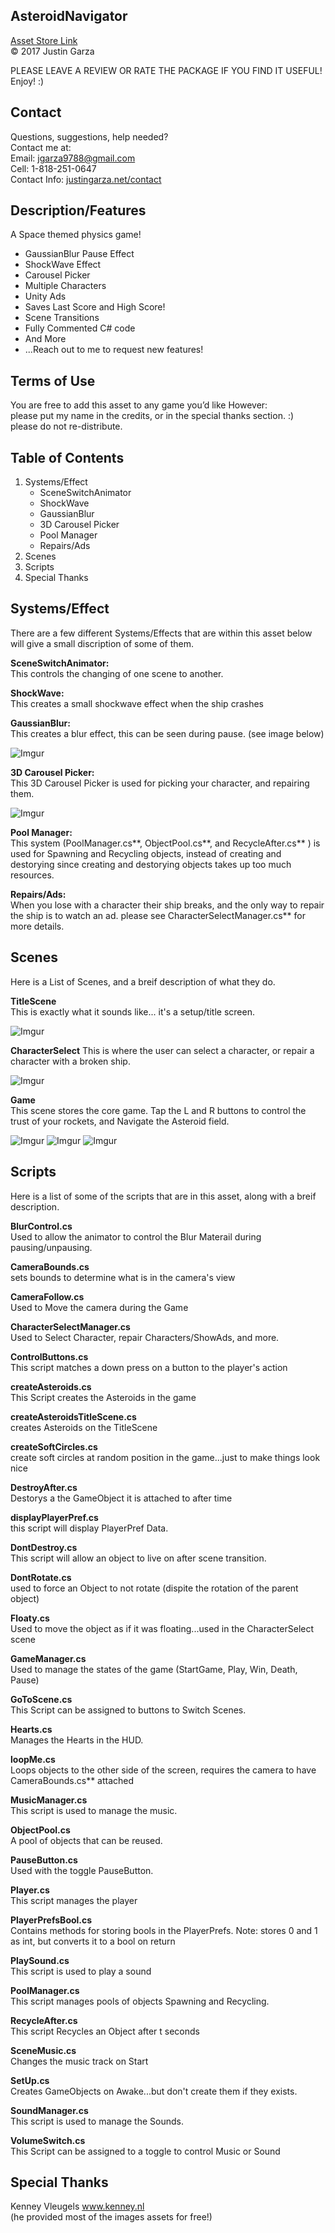 AsteroidNavigator
-------------------------------------
[Asset Store Link](http://u3d.as/Jto)  
© 2017 Justin Garza

PLEASE LEAVE A REVIEW OR RATE THE PACKAGE IF YOU FIND IT USEFUL!
Enjoy! :)

Contact  
-------------------------------------
Questions, suggestions, help needed?  
Contact me at:  
Email: jgarza9788@gmail.com  
Cell: 1-818-251-0647  
Contact Info: [justingarza.net/contact](http://justingarza.net/contact/)
  
Description/Features
-------------------------------------
A Space themed physics game!* GaussianBlur Pause Effect
* ShockWave Effect
* Carousel Picker
* Multiple Characters
* Unity Ads
* Saves Last Score and High Score!
* Scene Transitions
* Fully Commented C# code
* And More
* ...Reach out to me to request new features!  
Terms of Use
-------------------------------------
You are free to add this asset to any game you’d like
However:  
please put my name in the credits, or in the special thanks section. :)  
please do not re-distribute.  

Table of Contents 
-------------------------------------
1. Systems/Effect
	* SceneSwitchAnimator
	* ShockWave
	* GaussianBlur
	* 3D Carousel Picker
	* Pool Manager
	* Repairs/Ads
2. Scenes	
3. Scripts
4. Special Thanks


  
Systems/Effect
-------------------------------------
There are a few different Systems/Effects that are within this asset below will give a small discription of some of them.

**SceneSwitchAnimator:**  
This controls the changing of one scene to another.

**ShockWave:**  
This creates a small shockwave effect when the ship crashes

**GaussianBlur:**  
This creates a blur effect, this can be seen during pause. (see image below)

![Imgur](http://i.imgur.com/BX2VKxim.png)

**3D Carousel Picker:**  
This 3D Carousel Picker is used for picking your character, and repairing them.

![Imgur](http://i.imgur.com/xB2cPLfm.png)

**Pool Manager:**  
This system (PoolManager.cs**, ObjectPool.cs**, and RecycleAfter.cs** ) is used for Spawning and Recycling objects, instead of creating and destorying since creating and destorying objects takes up too much resources.

**Repairs/Ads:**  
When you lose with a character their ship breaks, and the only way to repair the ship is to watch an ad. please see CharacterSelectManager.cs** for more details.


Scenes 
-------------------------------------
Here is a List of Scenes, and a breif description of what they do.

**TitleScene**  
This is exactly what it sounds like...
it's a setup/title screen.

![Imgur](http://i.imgur.com/SjjEIo4m.png)

**CharacterSelect**
This is where the user can select a character, or repair a character with a broken ship.

![Imgur](http://i.imgur.com/M9xnoifm.png)

**Game**  
This scene stores the core game.
Tap the L and R buttons to control the trust of your rockets, and Navigate the Asteroid field.

![Imgur](http://i.imgur.com/AkMM5Zvm.png)
![Imgur](http://i.imgur.com/K7sBUmVm.png)
![Imgur](http://i.imgur.com/FsFhOhSm.png)

Scripts 
-------------------------------------
Here is a list of some of the scripts that are in this asset, along with a breif description.

**BlurControl.cs**  
Used to allow the animator to control the Blur Materail during pausing/unpausing.

**CameraBounds.cs**  
sets bounds to determine what is in the camera's view

**CameraFollow.cs**  
Used to Move the camera during the Game

**CharacterSelectManager.cs**  
Used to Select Character, repair Characters/ShowAds, and more.

**ControlButtons.cs**  
This script matches a down press on a button to the player's action

**createAsteroids.cs**  
This Script creates the Asteroids in the game

**createAsteroidsTitleScene.cs**  
creates Asteroids on the TitleScene

**createSoftCircles.cs**  
create soft circles at random position in the game...just to make things look nice

**DestroyAfter.cs**  
Destorys a the GameObject it is attached to after time

**displayPlayerPref.cs**  
this script will display PlayerPref Data.

**DontDestroy.cs**  
This script will allow an object to live on after scene transition.

**DontRotate.cs**  
used to force an Object to not rotate (dispite the rotation of the parent object)

**Floaty.cs**  
Used to move the object as if it was floating...used in the CharacterSelect scene

**GameManager.cs**  
Used to manage the states of the game (StartGame, Play, Win, Death, Pause)

**GoToScene.cs**  
This Script can be assigned to buttons to Switch Scenes.

**Hearts.cs**  
Manages the Hearts in the HUD.

**loopMe.cs**  
Loops objects to the other side of the screen, requires the camera to have CameraBounds.cs** attached

**MusicManager.cs**  
This script is used to manage the music.

**ObjectPool.cs**  
A pool of objects that can be reused.

**PauseButton.cs**  
Used with the toggle PauseButton.

**Player.cs**  
This script manages the player

**PlayerPrefsBool.cs**  
Contains methods for storing bools in the PlayerPrefs.
Note: stores 0 and 1 as int, but converts it to a bool on return

**PlaySound.cs**  
This script is used to play a sound

**PoolManager.cs**  
This script manages pools of objects
Spawning and Recycling.

**RecycleAfter.cs**  
This script Recycles an Object after t seconds

**SceneMusic.cs**  
Changes the music track on Start

**SetUp.cs**  
Creates GameObjects on Awake...but don't create them if they exists.

**SoundManager.cs**  
This script is used to manage the Sounds.

**VolumeSwitch.cs**  
This Script can be assigned to a toggle to control Music or Sound

Special Thanks 
-------------------------------------
Kenney Vleugels www.kenney.nl  
(he provided most of the images assets for free!)
